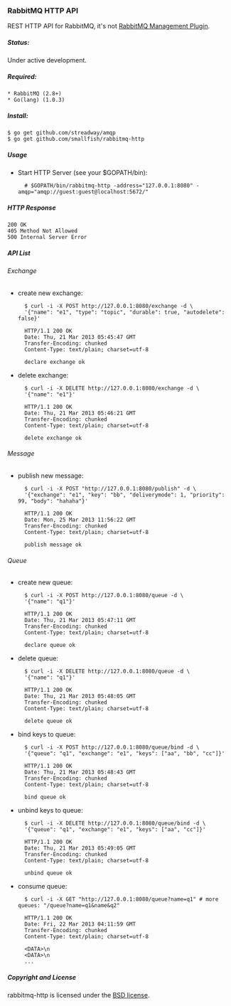 ### RabbitMQ HTTP API


REST HTTP API for RabbitMQ, it's not [RabbitMQ Management Plugin](http://www.rabbitmq.com/management.html).

##### Status:

Under active development.

##### Required:

    * RabbitMQ (2.8+)
    * Go(lang) (1.0.3)

##### Install:

    $ go get github.com/streadway/amqp
    $ go get github.com/smallfish/rabbitmq-http

##### Usage

* Start HTTP Server (see your $GOPATH/bin):

        # $GOPATH/bin/rabbitmq-http -address="127.0.0.1:8080" -amqp="amqp://guest:guest@localhost:5672/"

##### HTTP Response

    200 OK
    405 Method Not Allowed
    500 Internal Server Error

##### API List

###### Exchange

* create new exchange:
        
        $ curl -i -X POST http://127.0.0.1:8080/exchange -d \
        '{"name": "e1", "type": "topic", "durable": true, "autodelete": false}'
         
        HTTP/1.1 200 OK
        Date: Thu, 21 Mar 2013 05:45:47 GMT
        Transfer-Encoding: chunked
        Content-Type: text/plain; charset=utf-8

        declare exchange ok
        
* delete exchange:

        $ curl -i -X DELETE http://127.0.0.1:8080/exchange -d \
        '{"name": "e1"}'
        
        HTTP/1.1 200 OK
        Date: Thu, 21 Mar 2013 05:46:21 GMT
        Transfer-Encoding: chunked
        Content-Type: text/plain; charset=utf-8

        delete exchange ok

###### Message

* publish new message:

        $ curl -i -X POST "http://127.0.0.1:8080/publish" -d \
        '{"exchange": "e1", "key": "bb", "deliverymode": 1, "priority": 99, "body": "hahaha"}'

        HTTP/1.1 200 OK
        Date: Mon, 25 Mar 2013 11:56:22 GMT
        Transfer-Encoding: chunked
        Content-Type: text/plain; charset=utf-8

        publish message ok

###### Queue

* create new queue:

        $ curl -i -X POST http://127.0.0.1:8080/queue -d \
        '{"name": "q1"}'
        
        HTTP/1.1 200 OK
        Date: Thu, 21 Mar 2013 05:47:11 GMT
        Transfer-Encoding: chunked
        Content-Type: text/plain; charset=utf-8

        declare queue ok

        
* delete queue:

        $ curl -i -X DELETE http://127.0.0.1:8080/queue -d \
        '{"name": "q1"}'
        
        HTTP/1.1 200 OK
        Date: Thu, 21 Mar 2013 05:48:05 GMT
        Transfer-Encoding: chunked
        Content-Type: text/plain; charset=utf-8

        delete queue ok
        
* bind keys to queue:

        $ curl -i -X POST http://127.0.0.1:8080/queue/bind -d \
        '{"queue": "q1", "exchange": "e1", "keys": ["aa", "bb", "cc"]}'
        
        HTTP/1.1 200 OK
        Date: Thu, 21 Mar 2013 05:48:43 GMT
        Transfer-Encoding: chunked
        Content-Type: text/plain; charset=utf-8

        bind queue ok

* unbind keys to queue:

        $ curl -i -X DELETE http://127.0.0.1:8080/queue/bind -d \
        '{"queue": "q1", "exchange": "e1", "keys": ["aa", "cc"]}'
        
        HTTP/1.1 200 OK
        Date: Thu, 21 Mar 2013 05:49:05 GMT
        Transfer-Encoding: chunked
        Content-Type: text/plain; charset=utf-8

        unbind queue ok

* consume queue:

        $ curl -i -X GET "http://127.0.0.1:8080/queue?name=q1" # more queues: "/queue?name=q1&name&q2"

        HTTP/1.1 200 OK
        Date: Fri, 22 Mar 2013 04:11:59 GMT
        Transfer-Encoding: chunked
        Content-Type: text/plain; charset=utf-8

        <DATA>\n
        <DATA>\n
        ...

##### Copyright and License

rabbitmq-http is licensed under the [BSD license](https://github.com/smallfish/rabbitmq-http/blob/master/LICENSE.md).

